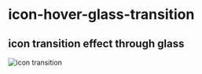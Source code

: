 # icon-hover-glass-transition

## icon transition effect through glass

![icon transition](https://github.com/IsmaelSidney/fullscreen-search/blob/main/hover.gif)